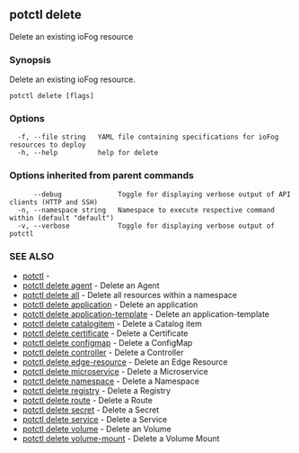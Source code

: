 ## potctl delete

Delete an existing ioFog resource

### Synopsis

Delete an existing ioFog resource.

```
potctl delete [flags]
```

### Options

```
  -f, --file string   YAML file containing specifications for ioFog resources to deploy
  -h, --help          help for delete
```

### Options inherited from parent commands

```
      --debug              Toggle for displaying verbose output of API clients (HTTP and SSH)
  -n, --namespace string   Namespace to execute respective command within (default "default")
  -v, --verbose            Toggle for displaying verbose output of potctl
```

### SEE ALSO

* [potctl](potctl.md)	 - 
* [potctl delete agent](potctl_delete_agent.md)	 - Delete an Agent
* [potctl delete all](potctl_delete_all.md)	 - Delete all resources within a namespace
* [potctl delete application](potctl_delete_application.md)	 - Delete an application
* [potctl delete application-template](potctl_delete_application-template.md)	 - Delete an application-template
* [potctl delete catalogitem](potctl_delete_catalogitem.md)	 - Delete a Catalog item
* [potctl delete certificate](potctl_delete_certificate.md)	 - Delete a Certificate
* [potctl delete configmap](potctl_delete_configmap.md)	 - Delete a ConfigMap
* [potctl delete controller](potctl_delete_controller.md)	 - Delete a Controller
* [potctl delete edge-resource](potctl_delete_edge-resource.md)	 - Delete an Edge Resource
* [potctl delete microservice](potctl_delete_microservice.md)	 - Delete a Microservice
* [potctl delete namespace](potctl_delete_namespace.md)	 - Delete a Namespace
* [potctl delete registry](potctl_delete_registry.md)	 - Delete a Registry
* [potctl delete route](potctl_delete_route.md)	 - Delete a Route
* [potctl delete secret](potctl_delete_secret.md)	 - Delete a Secret
* [potctl delete service](potctl_delete_service.md)	 - Delete a Service
* [potctl delete volume](potctl_delete_volume.md)	 - Delete an Volume
* [potctl delete volume-mount](potctl_delete_volume-mount.md)	 - Delete a Volume Mount


